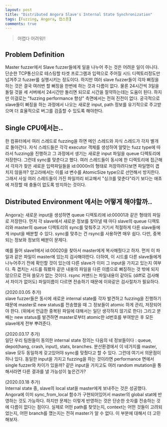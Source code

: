 ```yaml
---
layout: post
title: "Distributed Angora Slave's Internal State Synchronization"
tags: [Fuzzing, Angora, 캡스톤]
comments: true
---
```


> 어렵다 어려워!!  

## Problem Definition  
Master fuzzer에서 Slave fuzzer들에게 일을 나누어 주는 것은 어려운 일이 아니다. 단순한 TCP통신으로 테스팅할 타겟 프로그램과 입력으로 주어질 시드 디렉토리정도만 넘겨주고 fuzzer를 실행시키는 정도이다. 하지만 여러 slave fuzzer들이 각자 뻐징을 하는 것은 결국 여러번 할 뻐징을 한번에 하는 것과 다름이 없다. 물론 24시간씩 3일을 돌릴 것을 세 서버에서 24시간만 돌리면 되므로 시간을 절약하는데는 도움이 된다. 하지만 이걸로는 "fuzzing performance 향상" 측면에서는 전혀 진전이 없다. 궁극적으로 slave들이 뻐징을 하는 과정에서 나오는 새로운 input, path 정보를 유기적으로 주고받으며 더 효율적으로 버그를 검출할 수 있도록 해야한다.  

## Single CPU에서는..  
한 컴퓨터에서 여러 스레드로 fuzzing을 하면 메인 스레드와 자식 스레드가 각자 별개로 돌아간다. 자식 스레드들은 각각 executor 객체를 생성하여 알맞는 fuzz type에 따라서 fuzzing을 진행하고 그 과정에서 생기는 새로운 input 파일을 queue 디렉토리에 저장한다. 그런데 sync를 맞춘다고 했다. 여러 스레드들이 동시에 한 디렉토리에 접근해서 각자가 찾은 새로운 입력파일들을 id:0000n의 형태로 저장하려다보면 파일명이 겹치지 않을까? 앙고라에서는 이를 id 변수를 AtomicSize type으로 선언해서 방지한다. 그래서 사실 여러 스레드들이 가진 파일끼리 비교해서 "싱크를 맞춘다"라기 보다는 애초에 저장할 때 충돌이 없도록 방지하는 것이다.  

## Distributed Environment 에서는 어떻게 해야할까..  
Angora는 새로운 input을 생성하면 queue 디렉토리에 id:00001과 같은 형태의 파일로 저장한다. 먼저 각 slave에서 새로운 정보를 찾아낼 때 마다 slave의 queue 디렉토리와 master의 queue 디렉토리의 sync를 맞춰주고 거기서 적절하게 다른 slave들에게 input을 배분할 수 있다. sync를 맞추는 건 rsync를 사용하면 매우 쉽다. 다만, 중복되는 정보와 정보의 배분이 문제다.  

예를 들어 slave1에서 id:00020을 찾아서 master에게 복사해줬다고 하자. 먼저 이 파일과 같은 파일이 master에 있는지 검사해야한다. 더하여, 이 시드를 다른 slave들에게 나누어주기 전에 확인할 것이 있는데 다른 slave가 이미 그 input을 가지고 있는지 여부다. 즉 겹치는 시드를 줘봤자 같은 내용의 파일을 다른 이름으로 뻐징하는 것 밖에 되지 않으므로 전혀 쓸모가 없는 것이다. rsync 커맨드는 파일내용이 같아도 (diff로 검사해서 차이가 없어도) 파일이름이 다르면 전송하기 때문에 이와같은 검사절차가 필요하다.  

(2020.03.05 추가)  
slave fuzzer들은 동시에 새로운 internal state를 각자 발견하고 fuzzing을 진행하기 때문에 master로 new status를 전송했을 때 그 정보들이 atomic 하게 관리, 저장되어야 한다. (위에서 언급한 중복된 파일에 대해서는 일단 생각하지 않기로 한다) 그리고 분배는 new status를 발견하면 master로부터 atomic한 id번호를 부여받은 후 모든 slave에게 전부 뿌려준다.  

(2020.03.17 추가)  
일단 우리 팀원들이 동의한 internal state 정의는 다음의 네 정보들이다 : queue, depot(hang, crash, input), stats, branches. 분산환경에서 이 네가지를 master, slave 모두 동일하게 갖고있어야 sync를 맞췄다고 할 수 있다. 그런데 여기서 의문점이 하나 있다. 동일한 input을 가지고 fuzzing을 하는 것이라면 performance 면에서 single fuzzer와 차이가 있을까? 같은 input을 가지고도 여러 random mutation을 통해서라면 다른 결과를 낼 가능성이 높은건가?  

(2020.03.18 추가)  
Internal state 중, slave의 local stat을 master에게 보내주는 것은 성공했다. Angora에 이미 sync_from_local 함수가 구현되어있어서 master의 global stat에 반영하는 것도 가능하다. 하지만 문제는 이렇게 반영하는 것은 단순한 숫자를 전송하는 것에 다름이 없다는 점이다. 실제로 어떤 path를 찾앗는지, context는 어떤 것들이 고려되었는지, 어떤 branch를 깼는지는 전혀 master가 알 수 없다. 이 부분에 대해서 더 고민해보자.  